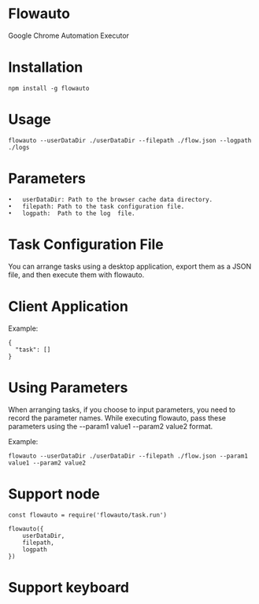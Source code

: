 # Flowauto

Google Chrome Automation Executor

# Installation

```
npm install -g flowauto
```

# Usage

```
flowauto --userDataDir ./userDataDir --filepath ./flow.json --logpath ./logs
```

# Parameters
	•	userDataDir: Path to the browser cache data directory.
	•	filepath: Path to the task configuration file.
	•	logpath:  Path to the log  file.

# Task Configuration File

You can arrange tasks using a desktop application, export them as a JSON file, and then execute them with flowauto.

# Client Application

Example:

```
{
  "task": []
}
```

# Using Parameters

When arranging tasks, if you choose to input parameters, you need to record the parameter names. While executing flowauto, pass these parameters using the --param1 value1 --param2 value2 format.

Example:

```
flowauto --userDataDir ./userDataDir --filepath ./flow.json --param1 value1 --param2 value2
```

# Support node

```
const flowauto = require('flowauto/task.run')

flowauto({
	userDataDir,
	filepath,
	logpath
})
```

#  Support keyboard
